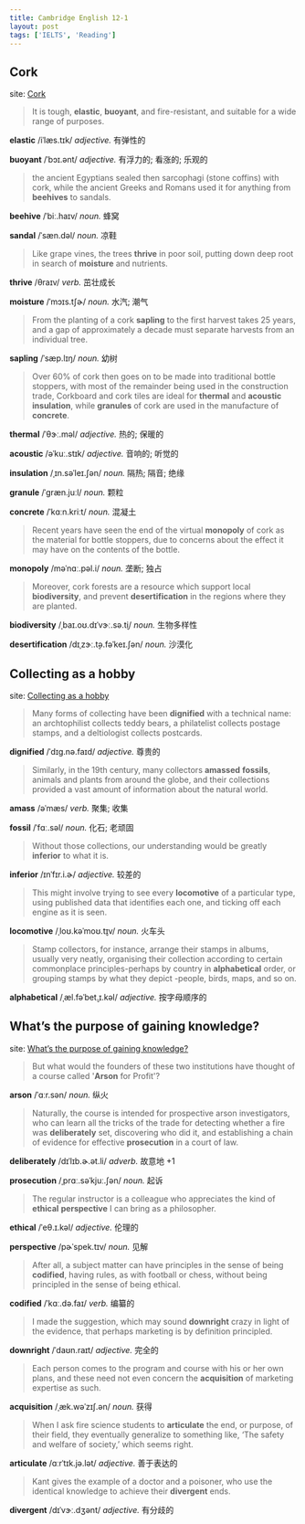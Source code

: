 ```yaml
---
title: Cambridge English 12-1
layout: post
tags: ['IELTS', 'Reading']
---
```


## Cork

site: [Cork](https://mini-ielts.com/1140/reading/cork)

>  It is tough, **elastic**, **buoyant**, and fire-resistant, and suitable for a wide range of purposes.

**elastic** /iˈlæs.tɪk/ *adjective.* 有弹性的

**buoyant** /ˈbɔɪ.ənt/ *adjective.* 有浮力的; 看涨的; 乐观的

> the ancient Egyptians sealed then sarcophagi (stone coffins) with cork, while the ancient Greeks and Romans used it for anything from **beehives** to sandals.

**beehive** /ˈbiː.haɪv/ *noun.* 蜂窝

**sandal** /ˈsæn.dəl/ *noun.* 凉鞋

> Like grape vines, the trees **thrive** in poor soil, putting down deep root in search of **moisture** and nutrients.

**thrive** /θraɪv/ *verb.* 茁壮成长

**moisture** /ˈmɔɪs.tʃɚ/ *noun.* 水汽; 潮气

> From the planting of a cork **sapling** to the first harvest takes 25 years, and a gap of approximately a decade must separate harvests from an individual tree.

**sapling** /ˈsæp.lɪŋ/ *noun.* 幼树

> Over 60% of cork then goes on to be made into traditional bottle stoppers, with most of the remainder being used in the construction trade, Corkboard and cork tiles are ideal for **thermal** and **acoustic** **insulation**, while **granules** of cork are used in the manufacture of **concrete**.

**thermal** /ˈθɝː.məl/ *adjective.* 热的; 保暖的

**acoustic** /əˈkuː.stɪk/ *adjective.* 音响的; 听觉的

**insulation** /ˌɪn.səˈleɪ.ʃən/ *noun.* 隔热; 隔音; 绝缘

**granule** /ˈɡræn.juːl/ *noun.* 颗粒

**concrete** /ˈkɑːn.kriːt/ *noun.* 混凝土

> Recent years have seen the end of the virtual **monopoly** of cork as the material for bottle stoppers, due to concerns about the effect it may have on the contents of the bottle.

**monopoly** /məˈnɑː.pəl.i/ *noun.* 垄断; 独占

> Moreover, cork forests are a resource which support local **biodiversity**, and prevent **desertification** in the regions where they are planted.

**biodiversity** /ˌbaɪ.oʊ.dɪˈvɝː.sə.t̬i/ *noun.* 生物多样性

**desertification** /dɪˌzɝː.t̬ə.fəˈkeɪ.ʃən/ *noun.* 沙漠化

## Collecting as a hobby

site: [Collecting as a hobby](https://mini-ielts.com/1137/reading/collecting-as-a-hobby)

> Many forms of collecting have been **dignified** with a technical name: an archtophilist collects teddy bears, a philatelist collects postage stamps, and a deltiologist collects postcards.

**dignified** /ˈdɪɡ.nə.faɪd/ *adjective.* 尊贵的

> Similarly, in the 19th century, many collectors **amassed** **fossils**, animals and plants from around the globe, and their collections provided a vast amount of information about the natural world.

**amass** /əˈmæs/ *verb.* 聚集; 收集

**fossil** /ˈfɑː.səl/ *noun.* 化石; 老顽固

> Without those collections, our understanding would be greatly **inferior** to what it is.

**inferior** /ɪnˈfɪr.i.ɚ/ *adjective.* 较差的

> This might involve trying to see every **locomotive** of a particular type, using published data that identifies each one, and ticking off each engine as it is seen.

**locomotive** /ˌloʊ.kəˈmoʊ.t̬ɪv/ *noun.* 火车头

> Stamp collectors, for instance, arrange their stamps in albums, usually very neatly, organising their collection according to certain commonplace principles-perhaps by country in **alphabetical** order, or grouping stamps by what they depict -people, birds, maps, and so on.

**alphabetical** /ˌæl.fəˈbet̬.ɪ.kəl/ *adjective.* 按字母顺序的

## What’s the purpose of gaining knowledge?

site: [What’s the purpose of gaining knowledge?](https://mini-ielts.com/1138/reading/whats-the-purpose-of-gaining-knowledge)

> But what would the founders of these two institutions have thought of a course called '**Arson** for Profit'?

**arson** /ˈɑːr.sən/ *noun.* 纵火

> Naturally, the course is intended for prospective arson investigators, who can learn all the tricks of the trade for detecting whether a fire was **deliberately** set, discovering who did it, and establishing a chain of evidence for effective **prosecution** in a court of law.

**deliberately** /dɪˈlɪb.ɚ.ət.li/ *adverb.* 故意地 +1

**prosecution** /ˌprɑː.səˈkjuː.ʃən/ *noun.* 起诉

> The regular instructor is a colleague who appreciates the kind of **ethical** **perspective** I can bring as a philosopher.

**ethical** /ˈeθ.ɪ.kəl/ *adjective.* 伦理的

**perspective** /pɚˈspek.tɪv/ *noun.* 见解

> After all, a subject matter can have principles in the sense of being **codified**, having rules, as with football or chess, without being principled in the sense of being ethical.

**codified** /ˈkɑː.də.faɪ/ *verb.* 编纂的

> I made the suggestion, which may sound **downright** crazy in light of the evidence, that perhaps marketing is by definition principled.

**downright** /ˈdaʊn.raɪt/ *adjective.* 完全的

> Each person comes to the program and course with his or her own plans, and these need not even concern the **acquisition** of marketing expertise as such.

**acquisition** /ˌæk.wəˈzɪʃ.ən/ *noun.* 获得

> When I ask fire science students to **articulate** the end, or purpose, of their field, they eventually generalize to something like, ‘The safety and welfare of society,’ which seems right.

**articulate** /ɑːrˈtɪk.jə.lət/ *adjective.* 善于表达的

> Kant gives the example of a doctor and a poisoner, who use the identical knowledge to achieve their **divergent** ends.

**divergent** /dɪˈvɝː.dʒənt/ *adjective.* 有分歧的
